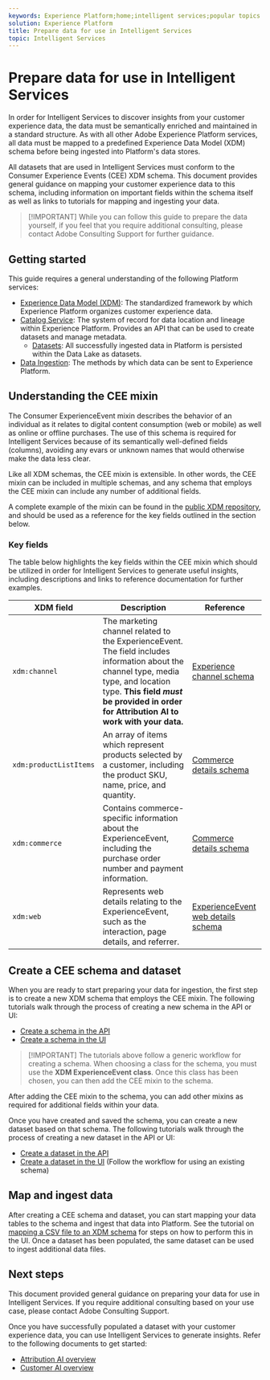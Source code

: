 ```yaml
---
keywords: Experience Platform;home;intelligent services;popular topics
solution: Experience Platform
title: Prepare data for use in Intelligent Services
topic: Intelligent Services
---
```


# Prepare data for use in Intelligent Services

In order for Intelligent Services to discover insights from your customer experience data, the data must be semantically enriched and maintained in a standard structure. As with all other Adobe Experience Platform services, all data must be mapped to a predefined Experience Data Model (XDM) schema before being ingested into Platform's data stores.

All datasets that are used in Intelligent Services must conform to the Consumer Experience Events (CEE) XDM schema. This document provides general guidance on mapping your customer experience data to this schema, including information on important fields within the schema itself as well as links to tutorials for mapping and ingesting your data.

>[!IMPORTANT] While you can follow this guide to prepare the data yourself, if you feel that you require additional consulting, please contact Adobe Consulting Support for further guidance.

## Getting started

This guide requires a general understanding of the following Platform services:

* [Experience Data Model (XDM)](../xdm/home.md): The standardized framework by which Experience Platform organizes customer experience data.
* [Catalog Service](../catalog/home.md): The system of record for data location and lineage within Experience Platform. Provides an API that can be used to create datasets and manage metadata.
    * [Datasets](../catalog/datasets/overview.md): All successfully ingested data in Platform is persisted within the Data Lake as datasets. 
* [Data Ingestion](../ingestion/home.md): The methods by which data can be sent to Experience Platform.

## Understanding the CEE mixin

The Consumer ExperienceEvent mixin describes the behavior of an individual as it relates to digital content consumption (web or mobile) as well as online or offline purchases. The use of this schema is required for Intelligent Services because of its semantically well-defined fields (columns), avoiding any evars or unknown names that would otherwise make the data less clear. 

Like all XDM schemas, the CEE mixin is extensible. In other words, the CEE mixin can be included in multiple schemas, and any schema that employs the CEE mixin can include any number of additional fields.

A complete example of the mixin can be found in the [public XDM repository](https://github.com/adobe/xdm/blob/797cf4930d5a80799a095256302675b1362c9a15/docs/reference/context/experienceevent-consumer.schema.md), and should be used as a reference for the key fields outlined in the section below.

### Key fields

The table below highlights the key fields within the CEE mixin which should be utilized in order for Intelligent Services to generate useful insights, including descriptions and links to reference documentation for further examples.

| XDM field | Description | Reference |
| --- | --- | --- |
| `xdm:channel` | The marketing channel related to the ExperienceEvent. The field includes information about the channel type, media type, and location type. **This field _must_ be provided in order for Attribution AI to work with your data.** | [Experience channel schema](https://github.com/adobe/xdm/blob/797cf4930d5a80799a095256302675b1362c9a15/docs/reference/channels/channel.schema.md) |
| `xdm:productListItems` | An array of items which represent products selected by a customer, including the product SKU, name, price, and quantity. | [Commerce details schema](https://github.com/adobe/xdm/blob/797cf4930d5a80799a095256302675b1362c9a15/docs/reference/context/experienceevent-commerce.schema.md) |
| `xdm:commerce` | Contains commerce-specific information about the ExperienceEvent, including the purchase order number and payment information. | [Commerce details schema](https://github.com/adobe/xdm/blob/797cf4930d5a80799a095256302675b1362c9a15/docs/reference/context/experienceevent-commerce.schema.md) |
| `xdm:web` | Represents web details relating to the ExperienceEvent, such as the interaction, page details, and referrer. | [ExperienceEvent web details schema](https://github.com/adobe/xdm/blob/797cf4930d5a80799a095256302675b1362c9a15/docs/reference/context/experienceevent-web.schema.md) |

## Create a CEE schema and dataset

When you are ready to start preparing your data for ingestion, the first step is to create a new XDM schema that employs the CEE mixin. The following tutorials walk through the process of creating a new schema in the API or UI:

* [Create a schema in the API](../xdm/tutorials/create-schema-api.md)
* [Create a schema in the UI](../xdm/tutorials/create-schema-ui.md)

>[!IMPORTANT] The tutorials above follow a generic workflow for creating a schema. When choosing a class for the schema, you must use the **XDM ExperienceEvent class**. Once this class has been chosen, you can then add the CEE mixin to the schema.

After adding the CEE mixin to the schema, you can add other mixins as required for additional fields within your data.

Once you have created and saved the schema, you can create a new dataset based on that schema. The following tutorials walk through the process of creating a new dataset in the API or UI:

* [Create a dataset in the API](../catalog/datasets/create.md)
* [Create a dataset in the UI](../catalog/datasets/user-guide.md#create) (Follow the workflow for using an existing schema)

## Map and ingest data

After creating a CEE schema and dataset, you can start mapping your data tables to the schema and ingest that data into Platform. See the tutorial on [mapping a CSV file to an XDM schema](../ingestion/tutorials/map-a-csv-file.md) for steps on how to perform this in the UI. Once a dataset has been populated, the same dataset can be used to ingest additional data files.

## Next steps

This document provided general guidance on preparing your data for use in Intelligent Services. If you require additional consulting based on your use case, please contact Adobe Consulting Support.

Once you have successfully populated a dataset with your customer experience data, you can use Intelligent Services to generate insights. Refer to the following documents to get started:

* [Attribution AI overview](./attribution-ai/overview.md)
* [Customer AI overview](./customer-ai/overview.md)